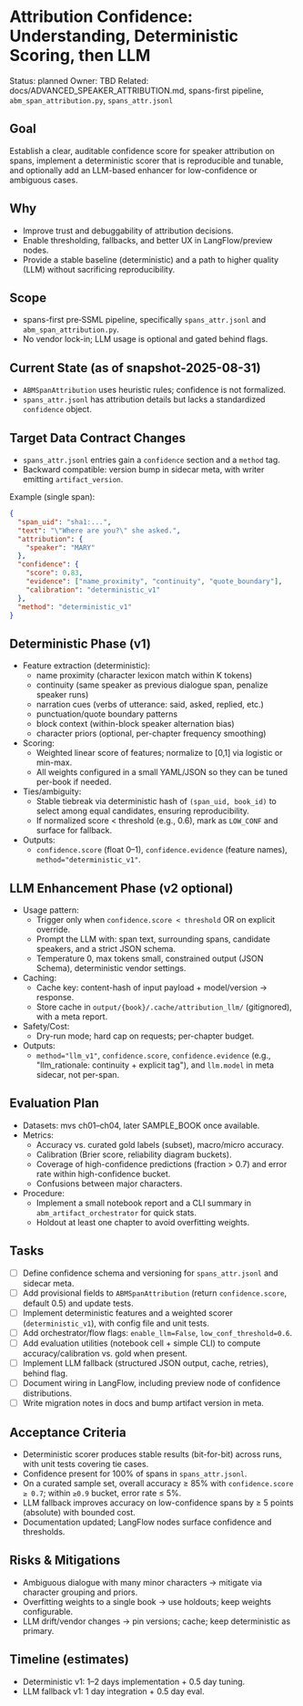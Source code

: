 # Attribution Confidence: Understanding, Deterministic Scoring, then LLM

Status: planned
Owner: TBD
Related: docs/ADVANCED_SPEAKER_ATTRIBUTION.md, spans-first pipeline, `abm_span_attribution.py`, `spans_attr.jsonl`

## Goal

Establish a clear, auditable confidence score for speaker attribution on spans, implement a deterministic scorer that is reproducible and tunable, and optionally add an LLM-based enhancer for low-confidence or ambiguous cases.

## Why

- Improve trust and debuggability of attribution decisions.
- Enable thresholding, fallbacks, and better UX in LangFlow/preview nodes.
- Provide a stable baseline (deterministic) and a path to higher quality (LLM) without sacrificing reproducibility.

## Scope

- spans-first pre‑SSML pipeline, specifically `spans_attr.jsonl` and `abm_span_attribution.py`.
- No vendor lock-in; LLM usage is optional and gated behind flags.

## Current State (as of snapshot-2025-08-31)

- `ABMSpanAttribution` uses heuristic rules; confidence is not formalized.
- `spans_attr.jsonl` has attribution details but lacks a standardized `confidence` object.

## Target Data Contract Changes

- `spans_attr.jsonl` entries gain a `confidence` section and a `method` tag.
- Backward compatible: version bump in sidecar meta, with writer emitting `artifact_version`.

Example (single span):

```json
{
  "span_uid": "sha1:...",
  "text": "\"Where are you?\" she asked.",
  "attribution": {
    "speaker": "MARY"
  },
  "confidence": {
    "score": 0.83,
    "evidence": ["name_proximity", "continuity", "quote_boundary"],
    "calibration": "deterministic_v1"
  },
  "method": "deterministic_v1"
}
```

## Deterministic Phase (v1)

- Feature extraction (deterministic):
  - name proximity (character lexicon match within K tokens)
  - continuity (same speaker as previous dialogue span, penalize speaker runs)
  - narration cues (verbs of utterance: said, asked, replied, etc.)
  - punctuation/quote boundary patterns
  - block context (within-block speaker alternation bias)
  - character priors (optional, per-chapter frequency smoothing)
- Scoring:
  - Weighted linear score of features; normalize to [0,1] via logistic or min-max.
  - All weights configured in a small YAML/JSON so they can be tuned per-book if needed.
- Ties/ambiguity:
  - Stable tiebreak via deterministic hash of `(span_uid, book_id)` to select among equal candidates, ensuring reproducibility.
  - If normalized score < threshold (e.g., 0.6), mark as `LOW_CONF` and surface for fallback.
- Outputs:
  - `confidence.score` (float 0–1), `confidence.evidence` (feature names), `method="deterministic_v1"`.

## LLM Enhancement Phase (v2 optional)

- Usage pattern:
  - Trigger only when `confidence.score < threshold` OR on explicit override.
  - Prompt the LLM with: span text, surrounding spans, candidate speakers, and a strict JSON schema.
  - Temperature 0, max tokens small, constrained output (JSON Schema), deterministic vendor settings.
- Caching:
  - Cache key: content-hash of input payload + model/version → response.
  - Store cache in `output/{book}/.cache/attribution_llm/` (gitignored), with a meta report.
- Safety/Cost:
  - Dry-run mode; hard cap on requests; per-chapter budget.
- Outputs:
  - `method="llm_v1"`, `confidence.score`, `confidence.evidence` (e.g., "llm_rationale: continuity + explicit tag"), and `llm.model` in meta sidecar, not per-span.

## Evaluation Plan

- Datasets: mvs ch01–ch04, later SAMPLE_BOOK once available.
- Metrics:
  - Accuracy vs. curated gold labels (subset), macro/micro accuracy.
  - Calibration (Brier score, reliability diagram buckets).
  - Coverage of high-confidence predictions (fraction > 0.7) and error rate within high-confidence bucket.
  - Confusions between major characters.
- Procedure:
  - Implement a small notebook report and a CLI summary in `abm_artifact_orchestrator` for quick stats.
  - Holdout at least one chapter to avoid overfitting weights.

## Tasks

- [ ] Define confidence schema and versioning for `spans_attr.jsonl` and sidecar meta.
- [ ] Add provisional fields to `ABMSpanAttribution` (return `confidence.score`, default 0.5) and update tests.
- [ ] Implement deterministic features and a weighted scorer (`deterministic_v1`), with config file and unit tests.
- [ ] Add orchestrator/flow flags: `enable_llm=False`, `low_conf_threshold=0.6`.
- [ ] Add evaluation utilities (notebook cell + simple CLI) to compute accuracy/calibration vs. gold when present.
- [ ] Implement LLM fallback (structured JSON output, cache, retries), behind flag.
- [ ] Document wiring in LangFlow, including preview node of confidence distributions.
- [ ] Write migration notes in docs and bump artifact version in meta.

## Acceptance Criteria

- Deterministic scorer produces stable results (bit-for-bit) across runs, with unit tests covering tie cases.
- Confidence present for 100% of spans in `spans_attr.jsonl`.
- On a curated sample set, overall accuracy ≥ 85% with `confidence.score ≥ 0.7`; within `≥0.9` bucket, error rate ≤ 5%.
- LLM fallback improves accuracy on low-confidence spans by ≥ 5 points (absolute) with bounded cost.
- Documentation updated; LangFlow nodes surface confidence and thresholds.

## Risks & Mitigations

- Ambiguous dialogue with many minor characters → mitigate via character grouping and priors.
- Overfitting weights to a single book → use holdouts; keep weights configurable.
- LLM drift/vendor changes → pin versions; cache; keep deterministic as primary.

## Timeline (estimates)

- Deterministic v1: 1–2 days implementation + 0.5 day tuning.
- LLM fallback v1: 1 day integration + 0.5 day eval.

